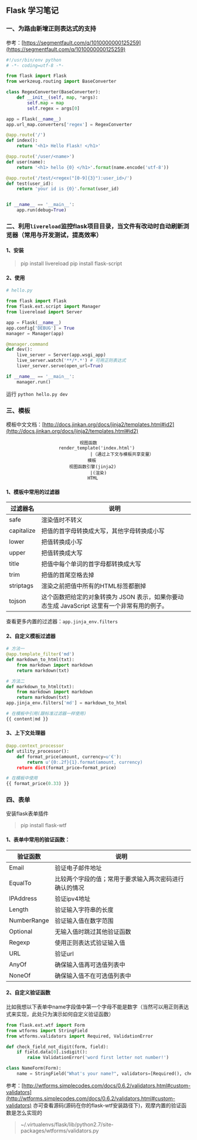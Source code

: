 ## Flask 学习笔记

### 一、为路由新增正则表达式的支持
参考：[https://segmentfault.com/q/1010000000125259](https://segmentfault.com/q/1010000000125259)

``` python
#!/usr/bin/env python
# -*- coding=utf-8 -*-

from flask import Flask
from werkzeug.routing import BaseConverter

class RegexConverter(BaseConverter):
    def __init__(self, map, *args):
        self.map = map
        self.regex = args[0]

app = Flask(__name__)
app.url_map.converters['regex'] = RegexConverter

@app.route('/')
def index():
    return '<h1> Hello Flask! </h1>'

@app.route('/user/<name>')
def user(name):
    return '<h1> hello {0} </h1>'.format(name.encode('utf-8'))

@app.route('/test/<regex("[0-9]{3}"):user_id>/')
def test(user_id):
    return 'your id is {0}'.format(user_id)


if __name__ == '__main__':
    app.run(debug=True)

```


### 二、利用`livereload`监控flask项目目录，当文件有改动时自动刷新浏览器（常用与开发测试，提高效率）
#### 1、安装
> pip install livereload
> pip install flask-script

#### 2、使用
``` python
# hello.py

from flask import Flask
from flask.ext.script import Manager
from livereload import Server

app = Flask(__name__)
app.config['DEBUG'] = True
manager = Manager(app)

@manager.command
def dev():
	live_server = Server(app.wsgi_app)
    live_server.watch('**/*.*')	# 可用正则表达式
    liver_server.serve(open_url=True)

if __name__ == '__main__':
	manager.run()
```
运行 `python hello.py dev`


### 三、模板
模板中文文档：[http://docs.jinkan.org/docs/jinja2/templates.html#id2](http://docs.jinkan.org/docs/jinja2/templates.html#id2)

								视图函数
						render_template('index.html')
									|（通过上下文与模板共享变量）
								   模板
							视图函数引擎(jinja2)
									|(渲染)
								   HTML

#### 1、模板中常用的过滤器
| 过滤器名 | 说明 |
|--------|--------|
|	safe	|	渲染值时不转义    |
|	capitalize	|	把值的首字母转换成大写，其他字母转换成小写	|
|	lower	|	把值转换成小写	|
|	upper	|	把值转换成大写	|
|	title	|	把值中每个单词的首字母都转换成大写	|
|	trim	|	把值的首尾空格去掉	|
|	striptags	| 渲染之前把值中所有的HTML标签都删掉	|
|	tojson	|	这个函数把给定的对象转换为 JSON 表示，如果你要动态生成 JavaScript 这里有一个非常有用的例子。|
查看更多内置的过滤器：`app.jinja_env.filters`

#### 2、自定义模板过滤器
``` python
# 方法一
@app.template_filter('md')
def markdown_to_html(txt):
	from markdown import markdown
	return markdown(txt)

# 方法二
def markdown_to_html(txt):
	from markdown import markdown
	return markdown(txt)
app.jinja_env.filters['md'] = markdown_to_html

# 在模板中引用(跟标准过滤器一样使用)
{{ content|md }}
```

#### 3、上下文处理器
``` python
@app.context_processor
def utility_processor():
    def format_price(amount, currency=u'€'):
        return u'{0:.2f}{1}.format(amount, currency)
    return dict(format_price=format_price)

# 在模板中使用
{{ format_price(0.33) }}
```


### 四、表单
安装flask表单插件
> pip install flask-wtf


#### 1、表单中常用的验证函数：
| 验证函数 | 说明 |
|--------|--------|
|    Email    |    验证电子邮件地址    |
|	EqualTo	|	比较两个字段的值；常用于要求输入两次密码进行确认的情况|
|	IPAddress	|	验证ipv4地址	|
|	Length	|	验证输入字符串的长度	|
|	NumberRange	|	验证输入值在数字范围	|
|	Optional	|	无输入值时跳过其他验证函数	|
|	Regexp	|	使用正则表达式验证输入值	|
|	URL	|	验证url	|
|	AnyOf	|	确保输入值再可选值列表中	|
|	NoneOf	|	确保输入值不在可选值列表中	|


#### 2、自定义验证函数
比如我想以下表单中name字段值中第一个字母不能是数字（当然可以用正则表达式来实现，此处只为演示如何自定义验证函数）

``` python
from flask.ext.wtf import Form
from wtforms import StringField
from wtforms.validators import Required, ValidationError

def check_field_not_digit(form, field):
	if field.data[0].isdigit():
		raise ValidationError('word first letter not number!')

class NameForm(Form):
	name = StringField("What's your name?", validators=[Required(), check_field_not_digit])
```

参考：[http://wtforms.simplecodes.com/docs/0.6.2/validators.html#custom-validators](http://wtforms.simplecodes.com/docs/0.6.2/validators.html#custom-validators)
亦可查看源码(源码在你的flask-wtf安装路径下)，观摩内置的验证函数是怎么实现的
> ~/.virtualenvs/flask/lib/python2.7/site-packages/wtforms/validators.py
